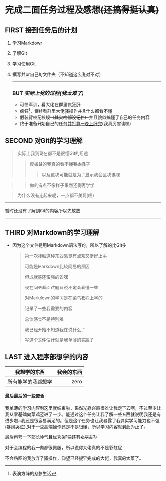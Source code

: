 # 完成二面任务过程及感想~~(还搞得挺认真)~~

## FIRST  接到任务后的计划

1. 学习Markdown

2. 了解Git

3. 学习使用Git

4. 撰写并pr自己的文件夹（不知道这么说对不对）

   *****

   ### BUT ***实际上我的过程(我太难了)***

   * 可怜军训，看大佬在群里疯狂肝
   * 疯狂[^ 跑步吃土]，继续看群里大佬骚操作~~并且什么都看不懂~~
   * 假装背校纪校规~~（其实啥都没记住）~~并且貌似搞懂了自己的任务内容
   * 终于准备开始自己的任务<u>并打算一晚上肝完</u>(我真厉害诶嘿)

[^ 跑步吃土]: 表演方阵的悲惨生活

## SECOND 对Git的学习理解

> 实际上我到现在都不是很懂Git的用途
>
> > 度娘讲的我真的看不懂~~我太蠢了~~
> >
> > > 以及这块可能就是为了显示我会区块诶嘿

> > 做的有点不像样子果然还得再学学

> 为什么没有连起来呢，一点都不美观(啧)

***

暂时还没有了解到Git的内容所以先放放

***

## THIRD 对Markdown的学习理解

+ 因为这个文件是用Markdown语法写的，所以了解的比Git多

  > 第一次接触这种东西感觉有点难又挺好上手
  >
  > 可能是Markdown比较简易的原因
  >
  > 但成就感还蛮强的诶嘿
  >
  > 现在回去看面试题目说不定会看懂一些
  >
  > 对Markdown的学习是在菜鸟教程上学的
  >
  > 记录了一些我需要的内容
  >
  > 总体感觉不是特别难
  >
  > 我已经开始不知道我在说什么了
  >
  > 写这个文件估计就是我单薄的实践了

## LAST 进入程序部想学的内容

|    我想学的东西    | 我会的东西 |
| :----------------: | ---------: |
| 所有能学的我都想学 |       zero |

#### 最后最后的一些废话

我单薄的学习内容到这里就结束啦，果然光靠兴趣很难让我走下去啊，不过至少让我从零基础向菜鸡迈进了一步。能通过这个任务让我了解一些东西就说明我还是有进步啦~我还是很容易满足的。但是这个任务也让我暴露了我其实学习能力也不强~~(暴风哭泣)~~,对于一些高端操作还是不是很懂，所以学习内容就到此为止了。

最后再夸一下部长帅气且优秀~~(好像还有女朋友?)~~

对于会编程的我一向都很佩服，所以说你大佬真的不是彩虹屁

不会粘图的我放弃了骚操作，仰望已经提早完成的大佬，我真的太菜了。